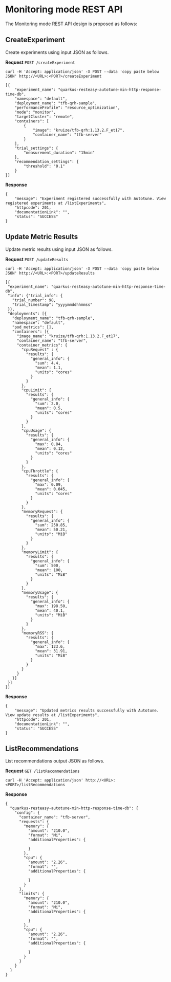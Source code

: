 # Monitoring mode REST API
The Monitoring mode REST API design is proposed as follows:

##  CreateExperiment
Create experiments  using input JSON as follows.

**Request**
`POST /createExperiment`

`curl -H 'Accept: application/json' -X POST --data 'copy paste below JSON' http://<URL>:<PORT>/createExperiment`
```
[{
    "experiment_name": "quarkus-resteasy-autotune-min-http-response-time-db",
    "namespace": "default",
    "deployment_name": "tfb-qrh-sample",
    "performanceProfile": "resource_optimization",
    "mode": "monitor",
    "targetCluster": "remote",
    "containers": [
        {
            "image": "kruize/tfb-qrh:1.13.2.F_et17",
            "container_name": "tfb-server"
        }
    ],
    "trial_settings": {
        "measurement_duration": "15min"
    },
    "recommendation_settings": {
        "threshold": "0.1"
    }
}]
```

**Response**
```
{
    "message": "Experiment registered successfully with Autotune. View registered experiments at /listExperiments",
    "httpcode": 201,
    "documentationLink": "",
    "status": "SUCCESS"
}
```

##  Update Metric Results
Update metric results using input JSON as follows.

**Request**
`POST /updateResults`

`curl -H 'Accept: application/json' -X POST --data 'copy paste below JSON' http://<URL>:<PORT>/updateResults`
```
[{
 "experiment_name": "quarkus-resteasy-autotune-min-http-response-time-db",
 "info": {"trial_info": {
   "trial_number": 98,
   "trial_timestamp": "yyyymmddhhmmss"
 }},
 "deployments": [{
   "deployment_name": "tfb-qrh-sample",
   "namespace": "default",
   "pod_metrics": [],
   "containers": [{
     "image_name": "kruize/tfb-qrh:1.13.2.F_et17",
     "container_name": "tfb-server",
     "container_metrics": {
       "cpuRequest" : {
         "results": {
           "general_info": {
             "sum": 4.4,
             "mean": 1.1,
             "units": "cores"
           }
         }
       },
       "cpuLimit": {
         "results": {
           "general_info": {
             "sum": 2.0,
             "mean": 0.5,
             "units": "cores"
           }
         }
       },
       "cpuUsage": {
         "results": {
           "general_info": {
             "max": 0.84,
             "mean": 0.12,
             "units": "cores"
           }
         }
       },
       "cpuThrottle": {
         "results": {
           "general_info": {
             "max": 0.09,
             "mean": 0.045,
             "units": "cores"
           }
         }
       },
       "memoryRequest": {
         "results": {
           "general_info": {
             "sum": 250.85,
             "mean": 50.21,
             "units": "MiB"
           }
         }
       },
       "memoryLimit": {
         "results": {
           "general_info": {
             "sum": 500,
             "mean": 100,
             "units": "MiB"
           }
         }
       },
       "memoryUsage": {
         "results": {
           "general_info": {
             "max": 198.50,
             "mean": 40.1,
             "units": "MiB"
           }
         }
       },
       "memoryRSS": {
         "results": {
           "general_info": {
             "max": 123.6,
             "mean": 31.91,
             "units": "MiB"
           }
         }
       }
     }
   }]
 }]
}]

```
**Response**
```
{
    "message": "Updated metrics results successfully with Autotune. View update results at /listExperiments",
    "httpcode": 201,
    "documentationLink": "",
    "status": "SUCCESS"
}
```

##  ListRecommendations
List recommendations output JSON as follows.

**Request**
`GET /listRecommendations`

`curl -H 'Accept: application/json' http://<URL>:<PORT>/listRecommendations`

**Response**
```
{
  "quarkus-resteasy-autotune-min-http-response-time-db": {
    "config": {
      "container_name": "tfb-server",
      "requests": {
        "memory": {
          "amount": "210.0",
          "format": "Mi",
          "additionalProperties": {

          }
        },
        "cpu": {
          "amount": "2.26",
          "format": "",
          "additionalProperties": {

          }
        }
      },
      "limits": {
        "memory": {
          "amount": "210.0",
          "format": "Mi",
          "additionalProperties": {

          }
        },
        "cpu": {
          "amount": "2.26",
          "format": "",
          "additionalProperties": {

          }
        }
      }
    }
  }
}
```
